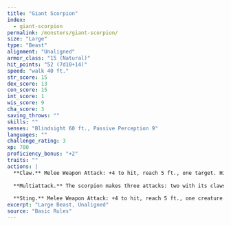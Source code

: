 ```yaml
---
title: "Giant Scorpion"
index:
  - giant-scorpion
permalink: /monsters/giant-scorpion/
size: "Large"
type: "Beast"
alignment: "Unaligned"
armor_class: "15 (Natural)"
hit_points: "52 (7d10+14)"
speed: "walk 40 ft."
str_score: 15
dex_score: 13
con_score: 15
int_score: 1
wis_score: 9
cha_score: 3
saving_throws: ""
skills: ""
senses: "Blindsight 60 ft., Passive Perception 9"
languages: ""
challenge_rating: 3
xp: 700
proficiency_bonus: "+2"
traits: ""
actions: |
  **Claw.** Melee Weapon Attack: +4 to hit, reach 5 ft., one target. Hit: 6 (1d8 + 2) bludgeoning damage, and the target is grappled (escape DC 12). The scorpion has two claws, each of which can grapple only one target.
  
  **Multiattack.** The scorpion makes three attacks: two with its claws and one with its sting.
  
  **Sting.** Melee Weapon Attack: +4 to hit, reach 5 ft., one creature. Hit: 7 (1d10 + 2) piercing damage, and the target must make a DC 12 Constitution saving throw, taking 22 (4d10) poison damage on a failed save, or half as much damage on a successful one.
excerpt: "Large Beast, Unaligned"
source: "Basic Rules"
---
```

